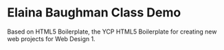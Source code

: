 # Elaina Baughman Class Demo
Based on HTML5 Boilerplate, the YCP HTML5 Boilerplate for creating new web projects for Web Design 1.
